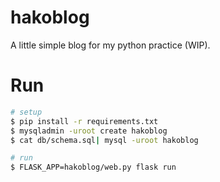 # hakoblog
A little simple blog for my python practice (WIP).

# Run

```sh
# setup
$ pip install -r requirements.txt
$ mysqladmin -uroot create hakoblog
$ cat db/schema.sql| mysql -uroot hakoblog

# run
$ FLASK_APP=hakoblog/web.py flask run
```
